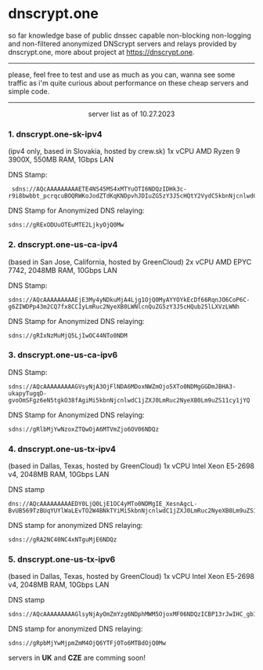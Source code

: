 # dnscrypt.one
so far knowledge base of public dnssec capable non-blocking non-logging and non-filtered anonymized DNScrypt servers and relays provided by dnscrypt.one, more about project at https://dnscrypt.one.

**********************************************************************************************************************************
please, feel free to test and use as much as you can, wanna see some traffic as i'm quite curious about performance on these cheap servers and simple code.
**********************************************************************************************************************************

<p align="center">
server list as of 10.27.2023
</p>

### 1. **dnscrypt.one-sk-ipv4**
(ipv4 only, based in Slovakia, hosted by crew.sk)
1x vCPU AMD Ryzen 9 3900X, 550MB RAM, 1Gbps LAN

DNS Stamp:
```
 sdns://AQcAAAAAAAAAETE4NS45MS4xMTYuOTI6NDQzIDHk3c-r9i8bwbbt_pcrqcuBOQRWKoJodZTdKqKNDpvhJDIuZG5zY3J5cHQtY2VydC5kbnNjcnlwdC5vbmUtc2staXB2NA
```
 
DNS Stamp for Anonymized DNS relaying:
```
sdns://gRExODUuOTEuMTE2LjkyOjQ0Mw
```

### 2. **dnscrypt.one-us-ca-ipv4**
(based in San Jose, California, hosted by GreenCloud)
2x vCPU AMD EPYC 7742, 2048MB RAM, 10Gbps LAN

DNS Stamp:
```
sdns://AQcAAAAAAAAAEjE3My4yNDkuMjA4Ljg1OjQ0MyAYYOYkEcDf66RqnJO6CoP6C-g6ZIWDPp43m2CQ7fx8CCIyLmRuc2NyeXB0LWNlcnQuZG5zY3J5cHQub25lLXVzLWNh
```

DNS Stamp for Anonymized DNS relaying:
```
sdns://gRIxNzMuMjQ5LjIwOC44NTo0NDM
```
 
### 3. **dnscrypt.one-us-ca-ipv6**


DNS Stamp:
```
sdns://AQcAAAAAAAAAGVsyNjA3OjFlNDA6MDoxNWZmOjo5XTo0NDMgGGDmJBHA3-ukapyTugqD-gvoOmSFgz6eN5tgkO38fAgiMi5kbnNjcnlwdC1jZXJ0LmRuc2NyeXB0Lm9uZS11cy1jYQ
```

DNS Stamp for Anonymized DNS relaying:
```
sdns://gRlbMjYwNzoxZTQwOjA6MTVmZjo6OV06NDQz
```

### 4. **dnscrypt.one-us-tx-ipv4**
(based in Dallas, Texas, hosted by GreenCloud)
1x vCPU Intel Xeon E5-2698 v4, 2048MB RAM, 10Gbps LAN

DNS stamp
```
dns://AQcAAAAAAAAAEDY0LjQ0LjE1OC4yMTo0NDMgIE_XesnAgcL-BvUB569TzBUqYUYlWaLEvTO2W4BNkTYiMi5kbnNjcnlwdC1jZXJ0LmRuc2NyeXB0Lm9uZS11cy10eA
```

DNS stamp for anonymized DNS relaying:
```
sdns://gRA2NC40NC4xNTguMjE6NDQz
```

### 5. **dnscrypt.one-us-tx-ipv6**
(based in Dallas, Texas, hosted by GreenCloud)
1x vCPU Intel Xeon E5-2698 v4, 2048MB RAM, 10Gbps LAN

DNS stamp
```
sdns://AQcAAAAAAAAAGlsyNjAyOmZmYzg6NDphMWM5OjoxMF06NDQzICBP13rJwIHC_gb1AeevU8wVKmFGJVmixL0ztluATZE2IjIuZG5zY3J5cHQtY2VydC5kbnNjcnlwdC5vbmUtdXMtdHg
```

DNS stamp for anonymized DNS relaying:
```
sdns://gRpbMjYwMjpmZmM4OjQ6YTFjOTo6MTBdOjQ0Mw
```



servers in **UK** and **CZE** are comming soon!

